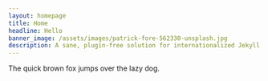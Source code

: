 ```yaml
---
layout: homepage
title: Home
headline: Hello
banner_image: /assets/images/patrick-fore-562330-unsplash.jpg
description: A sane, plugin-free solution for internationalized Jekyll sites.
---
```


The quick brown fox jumps over the lazy dog.
